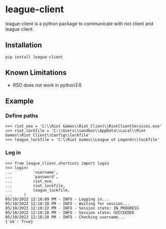 # league-client

league-client is a python package to communicate with riot client and league client.

## Installation

```
pip install league-client
```

## Known Limitations

- RSO does not work in python3.6

## Example

### Define paths

```
>>> riot_exe = 'C:\\Riot Games\\Riot Client\\RiotClientServices.exe'
>>> riot_lockfile = 'C:\\Users\\sandbox\\AppData\\Local\\Riot Games\\Riot Client\\Config\\lockfile'
>>> league_lockfile = 'C:\\Riot Games\\League of Legends\\lockfile'
```

### Log in

```
>>> from league_client.shortcuts import login
>>> login(
...         'username',
...         'password',
...         riot_exe,
...         riot_lockfile,
...         league_lockfile,
...     )
05/10/2022 12:18:09 PM - INFO - Logging in...
05/10/2022 12:18:18 PM - INFO - Waiting for session...
05/10/2022 12:18:22 PM - INFO - Session state: IN_PROGRESS
05/10/2022 12:18:28 PM - INFO - Session state: SUCCEEDED
05/10/2022 12:18:28 PM - INFO - Checking username...
{'ok': True}
```

